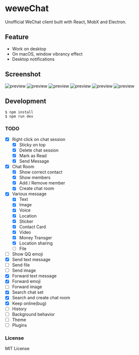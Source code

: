 # weweChat
Unofficial WeChat client built with React, MobX and Electron.

## Feature
- Work on desktop
- On macOS,  window vibrancy effect
- Desktop notifications

## Screenshot
![preview](https://raw.githubusercontent.com/trazyn/weweChat/master/screenshots/0.png)
![preview](https://raw.githubusercontent.com/trazyn/weweChat/master/screenshots/1.png)
![preview](https://raw.githubusercontent.com/trazyn/weweChat/master/screenshots/2.png)
![preview](https://raw.githubusercontent.com/trazyn/weweChat/master/screenshots/5.png)
![preview](https://raw.githubusercontent.com/trazyn/weweChat/master/screenshots/3.png)
![preview](https://raw.githubusercontent.com/trazyn/weweChat/master/screenshots/4.png)

## Development
```
$ npm install
$ npm run dev
```

### TODO
- [x] Right click on chat session
  - [x] Sticky on top
  - [x] Delete chat session
  - [x] Mark as Read
  - [x] Send Message
- [x] Chat Room
  - [x] Show correct contact
  - [x] Show members
  - [x] Add / Remove member
  - [x] Create chat room
- [x] Various message
  - [x] Text
  - [x] Image
  - [x] Voice
  - [x] Location
  - [x] Sticker
  - [x] Contact Card
  - [x] Video
  - [x] Money Transger
  - [x] Location sharing
  - [ ] File
- [ ] Show QQ emoji
- [x] Send text message
- [ ] Send file
- [ ] Send image
- [x] Forward text message
- [x] Forward emoji
- [ ] Forward image
- [x] Search chat set
- [x] Search and create chat room
- [x] Keep online(bug)
- [ ] History
- [ ] Background behavior
- [ ] Theme
- [ ] Plugins

### License
MIT License
